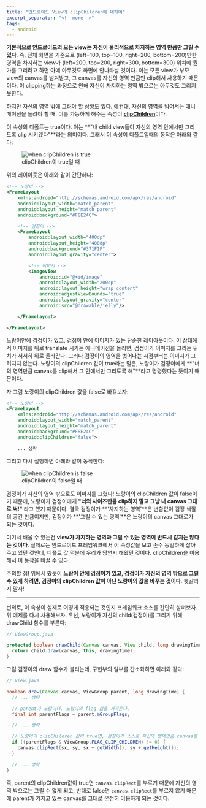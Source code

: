 ```yaml
---
title: "안드로이드 View의 clipChildren에 대하여"
excerpt_separator: "<!--more-->"
tags:
  - android
---
```


**기본적으로 안드로이드의 모든 view는 자신이 물리적으로 차지하는 영역 만큼만 그릴 수 있다**. 즉, 전체 화면을 기준으로 (left=100, top=100, right=200, bottom=200)만한 영역을 차지하는 view가 (left=200, top=200, right=300, bottom=300) 위치에 뭔가를 그리려고 하면 아예 아무것도 화면에 안나타날 것이다. 이는 모든 view가 부모 view의 canvas를 넘겨받고, 그 canvas를 자신의 영역 만큼만 clip해서 사용하기 때문이다. 이 clipping하는 과정으로 인해 자신이 차지하는 영역 밖으로는 아무것도 그리지 못한다.

하지만 자신의 영역 밖에 그려야 할 상황도 있다. 예컨대, 자신의 영역을 넘어서는 애니메이션을 돌려야 할 때. 이를 가능하게 해주는 속성이 [**clipChildren**](https://developer.android.com/reference/android/view/ViewGroup.html#attr_android:clipChildren)이다.

<!--more-->

이 속성의 디폴트는 true이다. 이는 **"내 child view들이 자신의 영역 안에서만 그리도록 clip 시키겠다"**라는 의미이다. 그래서 이 속성이 디폴트일때의 동작은 아래와 같다:

<figure>
  <img src="{{ site.url }}{{ site.baseurl }}/assets/images/clipchildren_mov01.gif" alt="when clipChildren is true">
  <figcaption>clipChildren이 true일 때</figcaption>
</figure> 

위의 레이아웃은 아래와 같이 간단하다:

```xml
<!-- 노랑이 -->
<FrameLayout
    xmlns:android="http://schemas.android.com/apk/res/android"
    android:layout_width="match_parent"
    android:layout_height="match_parent"
    android:background="#F8E24C">

    <!-- 검정이 -->
    <FrameLayout
        android:layout_width="400dp"
        android:layout_height="400dp"
        android:background="#371F1F"
        android:layout_gravity="center">

        <!-- 이미지 -->
        <ImageView
            android:id="@+id/image"
            android:layout_width="200dp"
            android:layout_height="wrap_content"
            android:adjustViewBounds="true"
            android:layout_gravity="center"
            android:src="@drawable/jelly"/>

    </FrameLayout>

</FrameLayout>
```

노랑이안에 검정이가 있고, 검정이 안에 이미지가 있는 단순한 레이아웃이다. 이 상태에서 이미지를 위로 translate 시키는 애니메이션을 돌리면, 검정이가 이미지를 그리는 위치가 서서히 위로 올라간다. 그러다 검정이의 영역을 벗어나는 시점부터는 이미지가 그려지지 않는다. 노랑이의 clipChildren 값이 true라는 말은, 노랑이가 검정이에게 **"너의 영역만큼 canvas를 clip해서 그 안에서만 그리도록 해"**라고 명령했다는 뜻이기 때문이다.

자 그럼 노랑이의 clipChildren 값을 false로 바꿔보자:

```xml
<!-- 노랑이 -->
<FrameLayout
    xmlns:android="http://schemas.android.com/apk/res/android"
    android:layout_width="match_parent"
    android:layout_height="match_parent"
    android:background="#F8E24C"
    android:clipChildren="false">

    ... 생략
```

그리고 다시 실행하면 아래와 같이 동작한다:

<figure>
  <img src="{{ site.url }}{{ site.baseurl }}/assets/images/clipchildren_mov02.gif" alt="when clipChildren is false">
  <figcaption>clipChildren이 false일 때</figcaption>
</figure> 

검정이가 자신의 영역 밖으로도 이미지를 그렸다! 노랑이의 clipChildren 값이 false이기 때문에, 노랑이가 검정이에게 **"너의 사이즈만큼 clip하지 말고 그냥 내 canvas 그대로 써!"** 라고 했기 때문이다. 결국 검정이가 **'차지하는 영역'**은 변함없이 검정 색깔의 공간 만큼이지만, 검정이가 **'그릴 수 있는 영역'**은 노랑이의 canvas 그대로가 되는 것이다. 

여기서 배울 수 있는건 **view가 차지하는 영역과 그릴 수 있는 영역이 반드시 같지는 않다는 것이다**. 실제로는 안드로이드 프레임워크에서 이 속성값을 보고 손수 동일하게 잡아주고 있던 것인데, 디폴트 값 덕분에 우리가 당연시 해왔던 것이다. clipChildren을 이용해서 이 동작을 바꿀 수 있다.

주의할 점! 위에서 봤듯이 **노랑이 안에 검정이가 있고, 검정이가 자신의 영역 밖으로 그릴 수 있게 하려면, 검정이의 clipChildren 값이 아닌 노랑이의 값을 바꾸는 것이다**. 헷갈리지 말자!

---

번외로, 이 속성이 실제로 어떻게 적용되는 것인지 프레임워크 소스를 간단히 살펴보자. 위 예제를 다시 사용해보자. 우선, 노랑이가 자신의 child(검정이)를 그리기 위해 drawChild 함수를 부른다:

```java
// ViewGroup.java

protected boolean drawChild(Canvas canvas, View child, long drawingTime) {
  return child.draw(canvas, this, drawingTime);
}
```

그럼 검정이의 draw 함수가 불리는데, 구현부의 일부를 간소화하면 아래와 같다:

```java
// View.java

boolean draw(Canvas canvas, ViewGroup parent, long drawingTime) {
  // ... 생략

  // parent가 노랑이다. 노랑이의 flag 값을 가져온다.
  final int parentFlags = parent.mGroupFlags;

  // ... 생략

  // 노랑이의 clipChildren 값이 true면, 검정이가 스스로 자신의 영역만큼 canvas를 clip한다.
  if ((parentFlags & ViewGroup.FLAG_CLIP_CHILDREN) != 0) {
    canvas.clipRect(sx, sy, sx + getWidth(), sy + getHeight());
  }

  // ... 생략
}
```

즉, parent의 clipChildren값이 true면 ```canvas.clipRect```를 부르기 때문에 자신의 영역 밖으로는 그릴 수 없게 되고, 반대로 false면 ```canvas.clipRect```를 부르지 않기 때문에 parent가 가지고 있는 canvas를 그대로 온전히 이용하게 되는 것이다.
